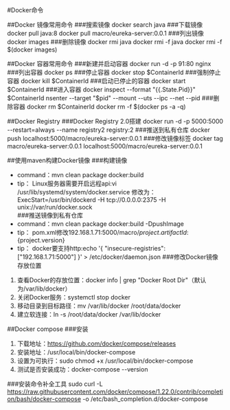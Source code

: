 #Docker命令

##Docker 镜像常用命令
###搜索镜像
docker search java
###下载镜像
docker pull java:8
docker pull macro/eureka-server:0.0.1
###列出镜像
docker images
###删除镜像
docker rmi java
docker rmi -f java 
docker rmi -f $(docker images)

##Docker 容器常用命令
###新建并启动容器
docker run -d -p 91:80 nginx
###列出容器
docker ps
###停止容器
docker stop $ContainerId
###强制停止容器
docker kill $ContainerId
###启动已停止的容器
docker start $ContainerId
###进入容器
docker inspect --format "{{.State.Pid}}" $ContainerId
nsenter --target "$pid" --mount --uts --ipc --net --pid
###删除容器
docker rm $ContainerId
docker rm -f $(docker ps -a -q)

##Docker Registry
###Docker Registry 2.0搭建
docker run -d -p 5000:5000 --restart=always --name registry2 registry:2
###推送到私有仓库
docker push localhost:5000/macro/eureka-server:0.0.1
###修改镜像标签
docker tag macro/eureka-server:0.0.1 localhost:5000/macro/eureka-server:0.0.1

##使用maven构建Docker镜像
###构建镜像
- command：mvn clean package docker:build
- tip：
    Linux服务器需要开启远程api:vi /usr/lib/systemd/system/docker.service
    修改为：ExecStart=/usr/bin/dockerd -H tcp://0.0.0.0:2375 -H unix://var/run/docker.sock   
###推送镜像到私有仓库
- command：mvn clean package docker:build -DpushImage
- tip：
    pom.xml修改<imageName>192.168.1.71:5000/macro/${project.artifactId}:${project.version}</imageName>
- tip：
    docker要支持http:echo '{ "insecure-registries":["192.168.1.71:5000"] }' > /etc/docker/daemon.json 
###修改Docker镜像存放位置
1. 查看Docker的存放位置：docker info | grep "Docker Root Dir"（默认为/var/lib/docker）
2. 关闭Docker服务：systemctl stop docker
3. 移动目录到目标路径：mv /var/lib/docker /root/data/docker
4. 建立软连接：ln -s /root/data/docker /var/lib/docker

##Docker compose
###安装
1. 下载地址：https://github.com/docker/compose/releases
2. 安装地址：/usr/local/bin/docker-compose
3. 设置为可执行：sudo chmod +x /usr/local/bin/docker-compose
4. 测试是否安装成功：docker-compose --version

###安装命令补全工具
sudo curl -L https://raw.githubusercontent.com/docker/compose/1.22.0/contrib/completion/bash/docker-compose -o /etc/bash_completion.d/docker-compose